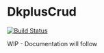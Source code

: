 DkplusCrud
==========

[![Build Status](https://secure.travis-ci.org/UFOMelkor/DkplusCrud.png)](http://travis-ci.org/UFOMelkor/DkplusCrud)

WIP - Documentation will follow